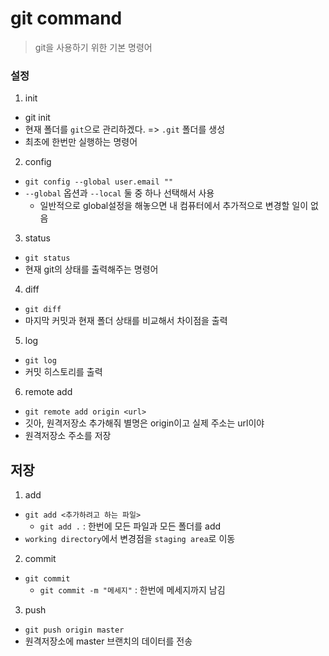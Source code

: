 # git command

> git을 사용하기 위한 기본 명령어

### 설정

1. init

- git init
- 현재 폴더를 `git`으로 관리하겠다. => `.git` 폴더를 생성
- 최초에 한번만 실행하는 명령어

2. config

- `git config --global user.email ""`
- `--global` 옵션과 `--local` 둘 중 하나 선택해서 사용
  - 일반적으로 global설정을 해놓으면 내 컴퓨터에서 추가적으로 변경할 일이 없음

3. status

- `git status`
- 현재 git의 상태를 출력해주는 명령어

4. diff

- `git diff`
- 마지막 커밋과 현재 폴더 상태를 비교해서 차이점을 출력

5. log

- `git log`
- 커밋 히스토리를 출력

6. remote add

- `git remote add origin <url>`
- 깃아, 원격저장소 추가해줘 별명은 origin이고 실제 주소는 url이야
- 원격저장소 주소를 저장



## 저장

1. add

- `git add <추가하려고 하는 파일>`
  - `git add .` : 한번에 모든 파일과 모든 폴더를 add
- `working directory`에서 변경점을 `staging area`로 이동

2. commit

- `git commit`
  - `git commit -m "메세지"` : 한번에 메세지까지 남김

3. push

- `git push origin master`
- 원격저장소에 master 브랜치의 데이터를 전송




